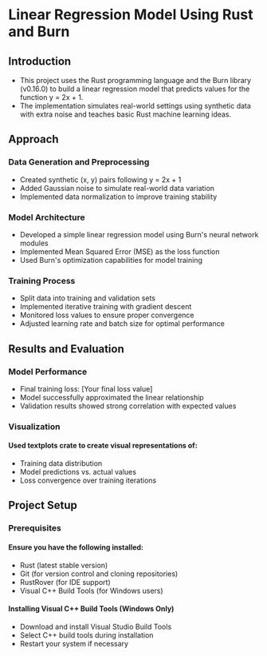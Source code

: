 # Linear Regression Model Using Rust and Burn
## Introduction
* This project uses the Rust programming language and the Burn library (v0.16.0) to build a linear regression model that predicts values for the function y = 2x + 1.
* The implementation simulates real-world settings using synthetic data with extra noise and teaches basic Rust machine learning ideas.

## Approach

### Data Generation and Preprocessing
* Created synthetic (x, y) pairs following y = 2x + 1
* Added Gaussian noise to simulate real-world data variation
* Implemented data normalization to improve training stability
  
### Model Architecture
* Developed a simple linear regression model using Burn's neural network modules
* Implemented Mean Squared Error (MSE) as the loss function
* Used Burn's optimization capabilities for model training
  
### Training Process
* Split data into training and validation sets
* Implemented iterative training with gradient descent
* Monitored loss values to ensure proper convergence
* Adjusted learning rate and batch size for optimal performance
  
## Results and Evaluation

### Model Performance
* Final training loss: [Your final loss value]
* Model successfully approximated the linear relationship
* Validation results showed strong correlation with expected values
  
### Visualization
#### Used textplots crate to create visual representations of:
* Training data distribution
* Model predictions vs. actual values
* Loss convergence over training iterations

## Project Setup
### Prerequisites
#### Ensure you have the following installed:
* Rust (latest stable version)
* Git (for version control and cloning repositories)
* RustRover (for IDE support)
* Visual C++ Build Tools (for Windows users)
#### Installing Visual C++ Build Tools (Windows Only)
* Download and install Visual Studio Build Tools
* Select C++ build tools during installation
* Restart your system if necessary
